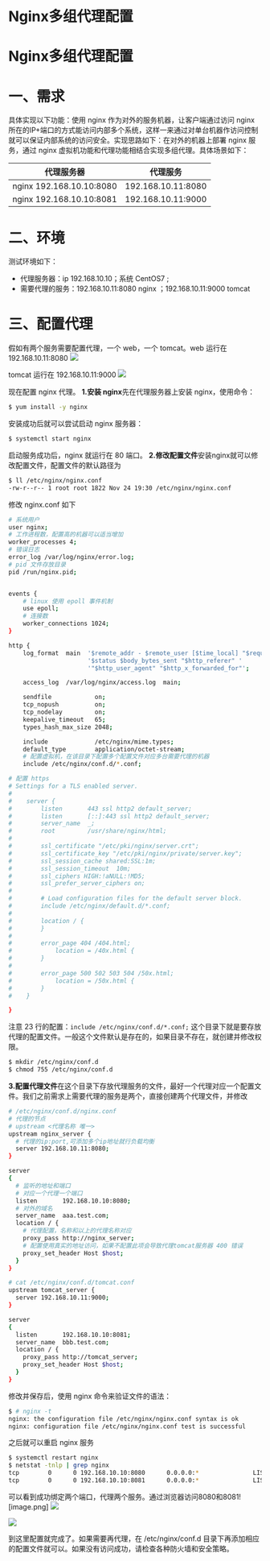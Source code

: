 # Nginx多组代理配置


# Nginx多组代理配置



# 一、需求
具体实现以下功能：使用 nginx 作为对外的服务机器，让客户端通过访问 nginx 所在的IP+端口的方式能访问内部多个系统，这样一来通过对单台机器作访问控制就可以保证内部系统的访问安全。实现思路如下：在对外的机器上部署 nginx 服务，通过 nginx 虚拟机功能和代理功能相结合实现多组代理。具体场景如下：


| 代理服务器 | 代理服务 |
| :---: | :---: |
| nginx 192.168.10.10:8080 | 192.168.10.11:8080 |
| nginx 192.168.10.10:8081 | 192.168.10.11:9000 |




# 二、环境
测试环境如下：

- 代理服务器：ip 192.168.10.10；系统 CentOS7 ; 
- 需要代理的服务：192.168.10.11:8080 nginx ；192.168.10.11:9000 tomcat




# 三、配置代理
假如有两个服务需要配置代理，一个 web，一个 tomcat。web 运行在 192.168.10.11:8080
![](https://raw.githubusercontent.com/xingyys/myblog/main/posts/images/20201030110455.png)

tomcat 运行在 192.168.10.11:9000
![](https://raw.githubusercontent.com/xingyys/myblog/main/posts/images/20201030110507.png)

现在配置 nginx 代理。
**1.安装 nginx**先在代理服务器上安装 nginx，使用命令：

```bash
$ yum install -y nginx
```

安装成功后就可以尝试启动 nginx 服务器：

```bash
$ systemctl start nginx
```

启动服务成功后，nginx 就运行在 80 端口。
**2.修改配置文件**安装nginx就可以修改配置文件，配置文件的默认路径为 

```bash
$ ll /etc/nginx/nginx.conf
-rw-r--r-- 1 root root 1822 Nov 24 19:30 /etc/nginx/nginx.conf
```

修改 nginx.conf 如下

```bash
# 系统用户
user nginx;
# 工作进程数，配置高的机器可以适当增加
worker_processes 4;
# 错误日志
error_log /var/log/nginx/error.log;
# pid 文件存放目录
pid /run/nginx.pid;


events {
    # linux 使用 epoll 事件机制
    use epoll;
    # 连接数
    worker_connections 1024;
}

http {
    log_format  main  '$remote_addr - $remote_user [$time_local] "$request" '
                      '$status $body_bytes_sent "$http_referer" '
                      '"$http_user_agent" "$http_x_forwarded_for"';

    access_log  /var/log/nginx/access.log  main;

    sendfile            on;
    tcp_nopush          on;
    tcp_nodelay         on;
    keepalive_timeout   65;
    types_hash_max_size 2048;

    include             /etc/nginx/mime.types;
    default_type        application/octet-stream;
    # 配置虚拟机，在该目录下配置多个配置文件对应多台需要代理的机器
    include /etc/nginx/conf.d/*.conf;

# 配置 https
# Settings for a TLS enabled server.
#
#    server {
#        listen       443 ssl http2 default_server;
#        listen       [::]:443 ssl http2 default_server;
#        server_name  _;
#        root         /usr/share/nginx/html;
#
#        ssl_certificate "/etc/pki/nginx/server.crt";
#        ssl_certificate_key "/etc/pki/nginx/private/server.key";
#        ssl_session_cache shared:SSL:1m;
#        ssl_session_timeout  10m;
#        ssl_ciphers HIGH:!aNULL:!MD5;
#        ssl_prefer_server_ciphers on;
#
#        # Load configuration files for the default server block.
#        include /etc/nginx/default.d/*.conf;
#
#        location / {
#        }
#
#        error_page 404 /404.html;
#            location = /40x.html {
#        }
#
#        error_page 500 502 503 504 /50x.html;
#            location = /50x.html {
#        }
#    }

}
```

注意 23 行的配置：`include /etc/nginx/conf.d/*.conf;` 这个目录下就是要存放代理的配置文件。一般这个文件默认是存在的，如果目录不存在，就创建并修改权限。

```bash
$ mkdir /etc/nginx/conf.d
$ chmod 755 /etc/nginx/conf.d
```

**3.配置代理文件**在这个目录下存放代理服务的文件，最好一个代理对应一个配置文件。我们之前需求上需要代理的服务是两个，直接创建两个代理文件，并修改

```bash
# /etc/nginx/conf.d/nginx.conf 
# 代理的节点
# upstream <代理名称 唯一>
upstream nginx_server {
  # 代理的ip:port,可添加多个ip地址就行负载均衡
  server 192.168.10.11:8080;
}

server 
{
  # 监听的地址和端口
  # 对应一个代理一个端口
  listen       192.168.10.10:8080;
  # 对外的域名 
  server_name  aaa.test.com;
  location / {
    # 代理配置，名称和以上的代理名称对应 
    proxy_pass http://nginx_server;
    # 配置使用真实的地址访问，如果不配置此项会导致代理tomcat服务器 400 错误
    proxy_set_header Host $host;
  }   
}
```


```bash
# cat /etc/nginx/conf.d/tomcat.conf 
upstream tomcat_server {
  server 192.168.10.11:9000;
}

server 
{
  listen       192.168.10.10:8081; 
  server_name  bbb.test.com;
  location / { 
    proxy_pass http://tomcat_server;
    proxy_set_header Host $host;
  }   
}
```

修改并保存后，使用 nginx 命令来验证文件的语法：

```bash
$ # nginx -t
nginx: the configuration file /etc/nginx/nginx.conf syntax is ok
nginx: configuration file /etc/nginx/nginx.conf test is successful
```

之后就可以重启 nginx 服务

```bash
$ systemctl restart nginx
$ netstat -tnlp | grep nginx
tcp        0      0 192.168.10.10:8080      0.0.0.0:*               LISTEN      11643/nginx: master 
tcp        0      0 192.168.10.10:8081      0.0.0.0:*               LISTEN      11643/nginx: master
```

可以看到成功绑定两个端口，代理两个服务。通过浏览器访问8080和8081![image.png]
![](https://raw.githubusercontent.com/xingyys/myblog/main/posts/images/20201030110527.png)

![](https://raw.githubusercontent.com/xingyys/myblog/main/posts/images/20201030110541.png)

到这里配置就完成了。如果需要再代理，在 /etc/nginx/conf.d 目录下再添加相应的配置文件就可以。如果没有访问成功，请检查各种防火墙和安全策略。



